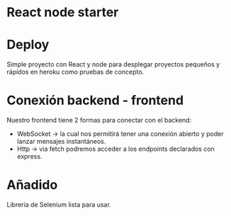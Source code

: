 # React node starter

# Deploy
Simple proyecto con React y node para desplegar proyectos pequeños y rápidos en heroku como pruebas de concepto.

# Conexión backend - frontend
Nuestro frontend tiene 2 formas para conectar con el backend:
- WebSocket -> la cual nos permitirá tener una conexión abierto y poder lanzar mensajes instantáneos.
- Http -> via fetch podremos acceder a los endpoints declarados con express.

# Añadido
Librería de Selenium lista para usar.